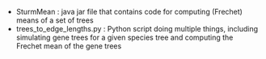 - SturmMean : java jar file that contains code for computing (Frechet) means of a set of trees
- trees_to_edge_lengths.py  : Python script doing multiple things, including simulating gene trees for a given species tree and computing the Frechet mean of the gene trees 
